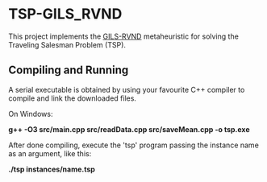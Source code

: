 # TSP-GILS_RVND
This project implements the [GILS-RVND](https://www.sciencedirect.com/science/article/abs/pii/S037722171200269X) metaheuristic for solving the Traveling Salesman Problem (TSP).

Compiling and Running
----------------------
A serial executable is obtained by using your favourite C++ compiler to compile and link the downloaded files.

On Windows:

**g++ -O3 src/main.cpp src/readData.cpp src/saveMean.cpp -o tsp.exe**

After done compiling, execute the 'tsp' program passing the instance name as an argument, like this:

**./tsp instances/name.tsp**
